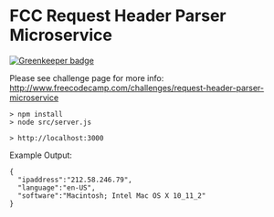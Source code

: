 # FCC Request Header Parser Microservice

[![Greenkeeper badge](https://badges.greenkeeper.io/joesmith100/fcc-header-parser.svg)](https://greenkeeper.io/)

Please see challenge page for more info: http://www.freecodecamp.com/challenges/request-header-parser-microservice

```
> npm install
> node src/server.js

> http://localhost:3000
```

Example Output:
```
{
  "ipaddress":"212.58.246.79",
  "language":"en-US",
  "software":"Macintosh; Intel Mac OS X 10_11_2"
}
```
